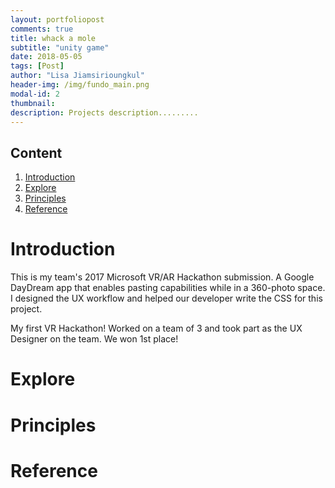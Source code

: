 ```yaml
---
layout: portfoliopost
comments: true
title: whack a mole
subtitle: "unity game"
date: 2018-05-05
tags: [Post]
author: "Lisa Jiamsirioungkul"
header-img: /img/fundo_main.png
modal-id: 2
thumbnail: 
description: Projects description......... 
---
```


## Content
1. [Introduction](#intro) 
2. [Explore](#explo)
3. [Principles](#prin)
4. [Reference](#ref)

# Introduction <a name="intro"></a>
This is my team's 2017 Microsoft VR/AR Hackathon submission. A Google DayDream app that enables pasting capabilities while in a 360-photo space. I designed the UX workflow and helped our developer write the CSS for this project.

My first VR Hackathon! Worked on a team of 3 and took part as the UX Designer on the team. We won 1st place!


# Explore <a name="explo"></a>



# Principles <a name="Prin"></a>


# Reference <a name="ref"></a>


